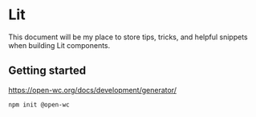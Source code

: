 # Lit
This document will be my place to store tips, tricks, and helpful snippets when building Lit components.

## Getting started
https://open-wc.org/docs/development/generator/

```shell
npm init @open-wc
```
